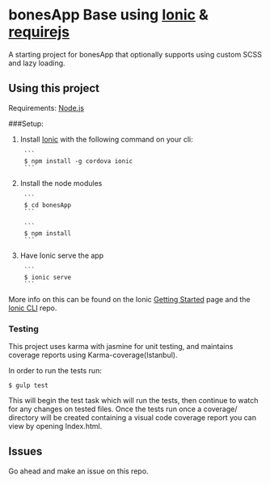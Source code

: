 bonesApp Base using [Ionic](http://ionicframework.com) & [requirejs](http://requirejs.org)
=====================

A starting project for bonesApp that optionally supports using custom SCSS and lazy loading.

## Using this project

Requirements:
[Node.js](https://nodejs.org/en/)

###Setup:

1. Install [Ionic](http://ionicframework.com) with the following command on your cli:

        ```
        $ npm install -g cordova ionic
        ```

2. Install the node modules

        ```
        $ cd bonesApp
        ```

        ```
        $ npm install
        ```

3. Have Ionic serve the app

        ```
        $ ionic serve
        ```

More info on this can be found on the Ionic [Getting Started](http://ionicframework.com/getting-started) page and the [Ionic CLI](https://github.com/driftyco/ionic-cli) repo.


### Testing

This project uses karma with jasmine for unit testing, and maintains coverage reports using Karma-coverage(Istanbul).

In order to run the tests run:

```
$ gulp test
```

This will begin the test task which will run the tests, then continue to watch for any changes on tested files. Once the tests run once a coverage/ directory will be created containing a visual code coverage report you can view by opening Index.html.




## Issues
Go ahead and make an issue on this repo.
